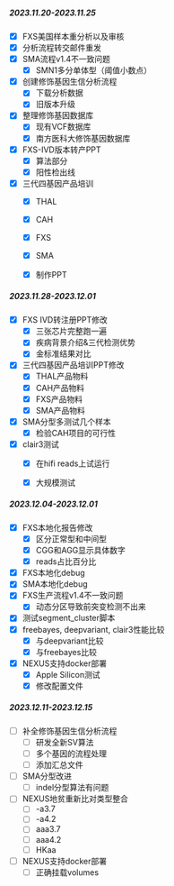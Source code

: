 
##### 2023.11.20-2023.11.25

- [x] FXS美国样本重分析以及审核
- [x] 分析流程转交邮件重发
- [x] SMA流程v1.4不一致问题
	- [x] SMN1多分单体型（阈值小数点）
- [x] 创建修饰基因生信分析流程
	- [x] 下载分析数据
	- [x] 旧版本升级
- [x] 整理修饰基因数据库
	- [x] 现有VCF数据库
	- [x] 南方医科大修饰基因数据库
- [x] FXS-IVD版本转产PPT
	- [x] 算法部分
	- [x] 阳性检出线
- [x] 三代四基因产品培训
	- [x] THAL
	- [x] CAH
	- [x] FXS
	- [x] SMA
	- [x] 制作PPT


##### 2023.11.28-2023.12.01

- [x] FXS IVD转注册PPT修改
	- [x] 三张芯片完整跑一遍
	- [x] 疾病背景介绍&三代检测优势
	- [x] 金标准结果对比
- [x] 三代四基因产品培训PPT修改
	- [x] THAL产品物料
	- [x] CAH产品物料
	- [x] FXS产品物料
	- [x] SMA产品物料
- [x] SMA分型多测试几个样本
	- [x] 检验CAH项目的可行性
- [x] clair3测试
	- [x] 在hifi reads上试运行
	- [x] 大规模测试


##### 2023.12.04-2023.12.01

- [x] FXS本地化报告修改
	- [x] 区分正常型和中间型
	- [x] CGG和AGG显示具体数字
	- [x] reads占比百分比
- [x] FXS本地化debug
- [x] SMA本地化debug
- [x] FXS生产流程v1.4不一致问题
	- [x] 动态分区导致前突变检测不出来
- [x] 测试segment_cluster脚本
- [x] freebayes, deepvariant, clair3性能比较
	- [x] 与deepvariant比较
	- [x] 与freebayes比较
- [x] NEXUS支持docker部署
	- [x] Apple Silicon测试
	- [x] 修改配置文件

##### 2023.12.11-2023.12.15

- [ ] 补全修饰基因生信分析流程
	- [ ] 研发全新SV算法
	- [ ] 多个基因的流程处理
	- [ ] 添加汇总文件
- [ ] SMA分型改进
	- [ ] indel分型算法有问题
- [ ] NEXUS地贫重新比对类型整合
	- [ ] -a3.7
	- [ ] -a4.2
	- [ ] aaa3.7
	- [ ] aaa4.2
	- [ ] HKaa
- [ ] NEXUS支持docker部署
	- [ ] 正确挂载volumes